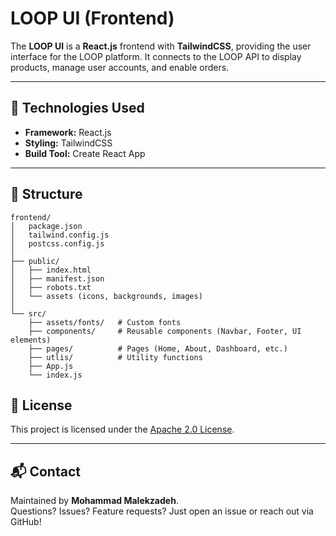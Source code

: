 # LOOP UI (Frontend)

The **LOOP UI** is a **React.js** frontend with **TailwindCSS**, providing the user interface for the LOOP platform. It connects to the LOOP API to display products, manage user accounts, and enable orders.

---

## 📌 Technologies Used

* **Framework:** React.js
* **Styling:** TailwindCSS
* **Build Tool:** Create React App

---

## 📂 Structure

```
frontend/
│   package.json
│   tailwind.config.js
│   postcss.config.js
│
├── public/
│   ├── index.html
│   ├── manifest.json
│   ├── robots.txt
│   └── assets (icons, backgrounds, images)
│
└── src/
    ├── assets/fonts/   # Custom fonts
    ├── components/     # Reusable components (Navbar, Footer, UI elements)
    ├── pages/          # Pages (Home, About, Dashboard, etc.)
    ├── utlis/          # Utility functions
    ├── App.js
    └── index.js
```

## 📜 License

This project is licensed under the [Apache 2.0 License](LICENSE).

---

## 📬 Contact
Maintained by **Mohammad Malekzadeh**.  
Questions? Issues? Feature requests? Just open an issue or reach out via GitHub!